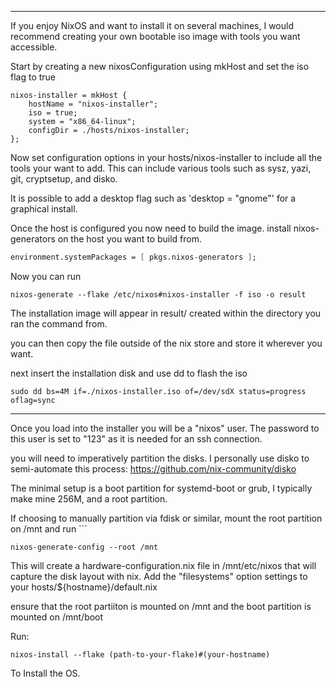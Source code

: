 ------------------------------------------------------------------------

If you enjoy NixOS and want to install it on several machines, I would recommend creating your own bootable iso image with tools you want accessible.

Start by creating a new nixosConfiguration using mkHost and set the iso flag to true

```
nixos-installer = mkHost {
    hostName = "nixos-installer";
    iso = true;
    system = "x86_64-linux";
    configDir = ./hosts/nixos-installer;
};
```

Now set configuration options in your hosts/nixos-installer to include all the tools your want to add. This can include various tools such as sysz, yazi, git, cryptsetup, and disko.

It is possible to add a desktop flag such as 'desktop = "gnome"' for a graphical install.

Once the host is configured you now need to build the image.
install nixos-generators on the host you want to build from.

```nix
environment.systemPackages = [ pkgs.nixos-generators ];
```

Now you can run

```
nixos-generate --flake /etc/nixos#nixos-installer -f iso -o result
```

The installation image will appear in result/ created within the directory you ran the command from.

you can then copy the file outside of the nix store and store it wherever you want.

next insert the installation disk and use dd to flash the iso

```
sudo dd bs=4M if=./nixos-installer.iso of=/dev/sdX status=progress oflag=sync
```

------------------------------------------------------------------------

Once you load into the installer you will be a "nixos" user. The password to this user is set to "123" as it is needed for an ssh connection.

you will need to imperatively partition the disks. I personally use disko to semi-automate this process: https://github.com/nix-community/disko

The minimal setup is a boot partition for systemd-boot or grub, I typically make mine 256M, and a root partition.

If choosing to manually partition via fdisk or similar, mount the root partition on /mnt and run ```

```
nixos-generate-config --root /mnt
```

This will create a hardware-configuration.nix file in /mnt/etc/nixos that will capture the disk layout with nix. Add the "filesystems" option settings to your hosts/${hostname}/default.nix

ensure that the root partiiton is mounted on /mnt and the boot partition is mounted on /mnt/boot

Run:

```
nixos-install --flake (path-to-your-flake)#(your-hostname)
```

To Install the OS.